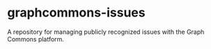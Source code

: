 # graphcommons-issues
A repository for managing publicly recognized issues with the Graph Commons platform.
